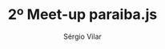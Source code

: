 ---
title: "2º Meet-up paraiba.js"
slug: 2-meetup-pbjs
description: "Segundo Meetup do Paraiba.js"
author: Sérgio Vilar
local: Auditório do IFPB
horario: 19h30s ~ 22hs
data: 26/02/2014
endereco: Av. Primeiro de Maio 720 Jaguaribe João Pessoa PB
facebook_album: 698938543492114
passed: 1
---